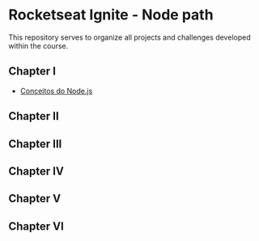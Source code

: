 # Rocketseat Ignite - Node path
This repository serves to organize all projects and challenges developed within the course.

## Chapter I
- [Conceitos do Node.js](https://github.com/pedrohenriquelacombe/ignite-conceitos-do-nodejs/tree/e266f34a86a894b055f86c2a285a1df6b8158708)
## Chapter II
## Chapter III
## Chapter IV
## Chapter V
## Chapter VI
